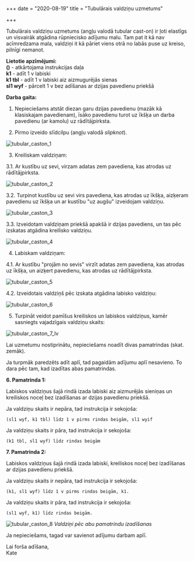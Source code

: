 +++
date = "2020-08-19"
title = "Tubulārais valdziņu uzmetums"

+++

Tubulārais valdziņu uzmetums (angļu valodā tubular cast-on) ir ļoti elastīgs un visvairāk atgādina rūpniecisko adījumu malu. Tam pat it kā nav acīmredzama mala, valdziņi it kā pāriet viens otrā no labās puse uz kreiso, pilnīgi nemanot.

<!--more-->

**Lietotie apzīmējumi:**  
**()** - atkārtojama instrukcijas daļa  
**k1** - adīt 1 v labiski  
**k1 tbl** - adīt 1 v labiski aiz aizmugurējās sienas  
**sl1 wyf** - pārcelt 1 v bez adīšanas ar dzijas pavedienu priekšā  

**Darba gaita:**

1. Nepieciešams atstāt diezan garu dzijas pavedienu (mazāk kā klasiskajam pavedienam), īsāko pavedienu turot uz īkšķa un darba pavedienu (ar kamolu) uz rādītājpirksta.

2. Pirmo izveido slīdcilpu (angļu valodā *slipknot*).

![tubular_caston_1](../images/tubular_caston_1.webp)

3. Kreiliskam valdziņam: 

3.1. Ar kustību uz sevi, virzam adatas zem pavediena, kas atrodas uz rādītājpirksta.

![tubular_caston_2](../images/tubular_caston_2.webp)

3.2. Turpinot kustību uz sevi virs pavediena, kas atrodas uz īkšķa, aizķeram pavedienu uz īkšķa un ar kustību "uz augšu" izveidojam valdziņu.
	
![tubular_caston_3](../images/tubular_caston_3.webp)

3.3. Izveidotam valdziņam priekšā apakšā ir dzijas pavediens, un tas pēc izskatas atgādina kreilisko valdziņu.
	
![tubular_caston_4](../images/tubular_caston_4.webp)

4. Labiskam valdziņam:

4.1. Ar kustību "projām no sevis" virzīt adatas zem pavediena, kas atrodas uz īkšķa, un aizķert pavedienu, kas atrodas uz rādītājpirksta.
	
![tubular_caston_5](../images/tubular_caston_5.webp)

4.2. Izveidotais valdziņš pēc izskata atgādina labisko valdziņu:
	
![tubular_caston_6](../images/tubular_caston_6.webp)

5. Turpināt veidot pamīšus kreiliskos un labiskos valdziņus, kamēr sasniegts vajadzīgais valdziņu skaits:

![tubular_caston_7_lv](../images/tubular_caston_7_lv.webp)

Lai uzmetumu nostiprinātu, nepieciešams noadīt divas pamatrindas (skat. zemāk).

Ja turpmāk paredzēts adīt aplī, tad pagaidām adījumu aplī nesavieno. To dara pēc tam, kad izadītas abas pamatrindas. 

**6. Pamatrinda 1:**

Labiskos valdziņus šajā rindā izada labiski aiz aizmurējās sieniņas un kreiliskos noceļ bez izadīšanas ar dzijas pavedienu priekšā.

Ja valdziņu skaits ir nepāra, tad instrukcija ir sekojoša:

	(sl1 wyf, k1 tbl) līdz 1 v pirms rindas beigām, sl1 wyif

Ja valdziņu skaits ir pāra, tad instrukcija ir sekojoša:

	(k1 tbl, sl1 wyf) līdz rindas beigām

**7. Pamatrinda 2:**

Labiskos valdziņus šajā rindā izada labiski, kreiliskos noceļ bez izadīšanas ar dzijas pavedienu priekšā.

Ja valdziņu skaits ir nepāra, tad instrukcija ir sekojoša:

	(k1, sl1 wyf) līdz 1 v pirms rindas beigām, k1.

Ja valdziņu skaits ir pāra, tad instrukcija ir sekojoša:

	(sl1 wyf, k1) līdz rindas beigām.
	
![tubular_caston_8](../images/tubular_caston_8.webp)
*Valdziņi pēc abu pamatrindu izadīšanas*

Ja nepieciešams, tagad var savienot adījumu darbam aplī.

Lai forša adīšana,  
Kate